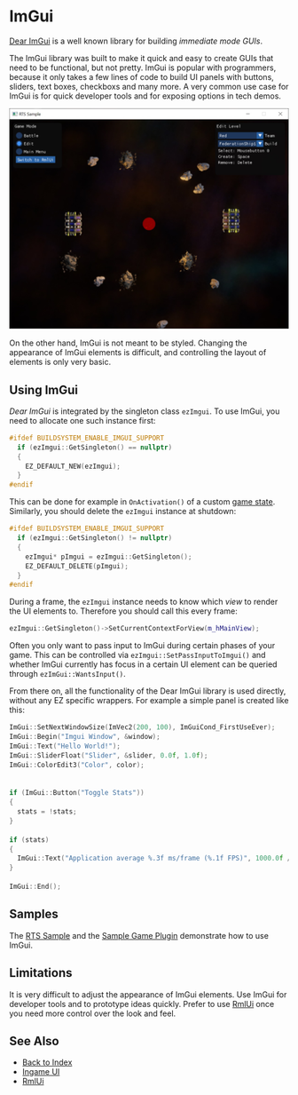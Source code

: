 # ImGui

[Dear ImGui](https://github.com/ocornut/imgui) is a well known library for building *immediate mode GUIs*.

The ImGui library was built to make it quick and easy to create GUIs that need to be functional, but not pretty. ImGui is popular with programmers, because it only takes a few lines of code to build UI panels with buttons, sliders, text boxes, checkboxs and many more. A very common use case for ImGui is for quick developer tools and for exposing options in tech demos.

![ImGui](media/imgui.jpg)

On the other hand, ImGui is not meant to be styled. Changing the appearance of ImGui elements is difficult, and controlling the layout of elements is only very basic.

## Using ImGui

*Dear ImGui* is integrated by the singleton class `ezImgui`. To use ImGui, you need to allocate one such instance first:

<!-- BEGIN-DOCS-CODE-SNIPPET: imgui-alloc -->
```cpp
#ifdef BUILDSYSTEM_ENABLE_IMGUI_SUPPORT
  if (ezImgui::GetSingleton() == nullptr)
  {
    EZ_DEFAULT_NEW(ezImgui);
  }
#endif
```
<!-- END-DOCS-CODE-SNIPPET -->

This can be done for example in `OnActivation()` of a custom [game state](../runtime/application/game-state.md). Similarly, you should delete the `ezImgui` instance at shutdown:

<!-- BEGIN-DOCS-CODE-SNIPPET: imgui-dealloc -->
```cpp
#ifdef BUILDSYSTEM_ENABLE_IMGUI_SUPPORT
  if (ezImgui::GetSingleton() != nullptr)
  {
    ezImgui* pImgui = ezImgui::GetSingleton();
    EZ_DEFAULT_DELETE(pImgui);
  }
#endif
```
<!-- END-DOCS-CODE-SNIPPET -->

During a frame, the `ezImgui` instance needs to know which *view* to render the UI elements to. Therefore you should call this every frame:

<!-- BEGIN-DOCS-CODE-SNIPPET: imgui-activate -->
```cpp
ezImgui::GetSingleton()->SetCurrentContextForView(m_hMainView);
```
<!-- END-DOCS-CODE-SNIPPET -->

Often you only want to pass input to ImGui during certain phases of your game. This can be controlled via `ezImgui::SetPassInputToImgui()` and whether ImGui currently has focus in a certain UI element can be queried through `ezImGui::WantsInput()`.

From there on, all the functionality of the Dear ImGui library is used directly, without any EZ specific wrappers. For example a simple panel is created like this:

<!-- BEGIN-DOCS-CODE-SNIPPET: imgui-panel -->
```cpp
ImGui::SetNextWindowSize(ImVec2(200, 100), ImGuiCond_FirstUseEver);
ImGui::Begin("Imgui Window", &window);
ImGui::Text("Hello World!");
ImGui::SliderFloat("Slider", &slider, 0.0f, 1.0f);
ImGui::ColorEdit3("Color", color);


if (ImGui::Button("Toggle Stats"))
{
  stats = !stats;
}

if (stats)
{
  ImGui::Text("Application average %.3f ms/frame (%.1f FPS)", 1000.0f / ImGui::GetIO().Framerate, ImGui::GetIO().Framerate);
}

ImGui::End();
```
<!-- END-DOCS-CODE-SNIPPET -->

## Samples

The [RTS Sample](../samples/rts.md) and the [Sample Game Plugin](../samples/sample-game-plugin.md) demonstrate how to use ImGui.

## Limitations

It is very difficult to adjust the appearance of ImGui elements. Use ImGui for developer tools and to prototype ideas quickly. Prefer to use [RmlUi](rmlui.md) once you need more control over the look and feel.

## See Also

* [Back to Index](../index.md)
* [Ingame UI](ui.md)
* [RmlUi](rmlui.md)